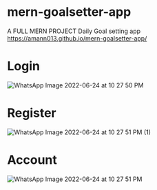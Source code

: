 # mern-goalsetter-app
A FULL MERN PROJECT
Daily Goal setting app  
https://amann013.github.io/mern-goalsetter-app/

# Login
![WhatsApp Image 2022-06-24 at 10 27 50 PM](https://user-images.githubusercontent.com/98688943/175608234-a6b871df-4092-468f-a552-c2892513fe7d.jpeg)
 
 # Register
 ![WhatsApp Image 2022-06-24 at 10 27 51 PM (1)](https://user-images.githubusercontent.com/98688943/175608383-6375f5c3-fd6c-4118-8bfb-541c508c98c9.jpeg)

# Account
![WhatsApp Image 2022-06-24 at 10 27 51 PM](https://user-images.githubusercontent.com/98688943/175608429-873d4a40-9547-44b4-ba4d-9f302666c4b4.jpeg)

